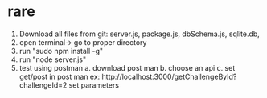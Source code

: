 # rare


1. Download all files from git: server.js, package.js, dbSchema.js, sqlite.db, 
2. open terminal-> go to proper directory
3. run "sudo npm install -g"
4. run "node server.js"
5. test using postman
  a. download post man
  b. choose an api
  c. set get/post in post man
    ex: http://localhost:3000/getChallengeById?challengeId=2
    set parameters 
